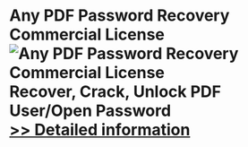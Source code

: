 # Any PDF Password Recovery Commercial License<br />![Any PDF Password Recovery Commercial License](https://mycommerce.akamaized.net/api/pimages/P300995993/BIG/300995993.PNG)<br />Recover, Crack, Unlock PDF User/Open Password<br />[>> Detailed information](https://secure.shareit.com/shareit/product.html?productid=300995993&affiliateid=200057808)